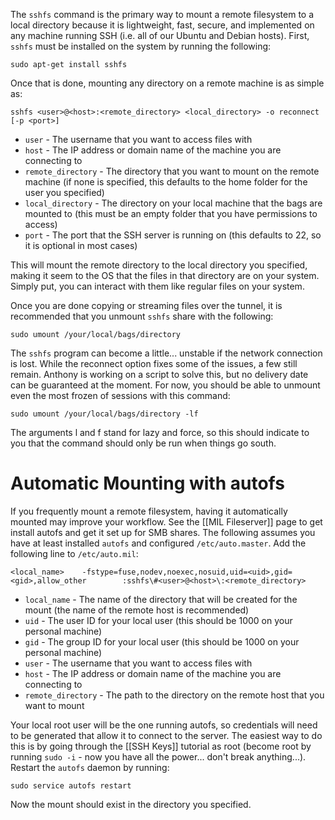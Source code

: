 The `sshfs` command is the primary way to mount a remote filesystem to a local directory because it is lightweight, fast, secure, and implemented on any machine running SSH (i.e. all of our Ubuntu and Debian hosts). First, `sshfs` must be installed on the system by running the following:

    sudo apt-get install sshfs

Once that is done, mounting any directory on a remote machine is as simple as:

    sshfs <user>@<host>:<remote_directory> <local_directory> -o reconnect [-p <port>]

* `user` - The username that you want to access files with
* `host` - The IP address or domain name of the machine you are connecting to
* `remote_directory` - The directory that you want to mount on the remote machine (if none is specified, this defaults to the home folder for the user you specified)
* `local_directory` - The directory on your local machine that the bags are mounted to (this must be an empty folder that you have permissions to access)
* `port` - The port that the SSH server is running on (this defaults to 22, so it is optional in most cases)

This will mount the remote directory to the local directory you specified, making it seem to the OS that the files in that directory are on your system. Simply put, you can interact with them like regular files on your system.

Once you are done copying or streaming files over the tunnel, it is recommended that you unmount `sshfs` share with the following:

    sudo umount /your/local/bags/directory

The `sshfs` program can become a little... unstable if the network connection is lost. While the reconnect option fixes some of the issues, a few still remain. Anthony is working on a script to solve this, but no delivery date can be guaranteed at the moment. For now, you should be able to unmount even the most frozen of sessions with this command:

    sudo umount /your/local/bags/directory -lf

The arguments l and f stand for lazy and force, so this should indicate to you that the command should only be run when things go south.


# Automatic Mounting with autofs

If you frequently mount a remote filesystem, having it automatically mounted may improve your workflow. See the [[MIL Fileserver]] page to get install autofs and get it set up for SMB shares. The following assumes you have at least installed `autofs` and configured `/etc/auto.master`. Add the following line to `/etc/auto.mil`:

    <local_name>    -fstype=fuse,nodev,noexec,nosuid,uid=<uid>,gid=<gid>,allow_other        :sshfs\#<user>@<host>\:<remote_directory>

* `local_name` - The name of the directory that will be created for the mount (the name of the remote host is recommended)
* `uid` - The user ID for your local user (this should be 1000 on your personal machine)
* `gid` - The group ID for your local user (this should be 1000 on your personal machine)
* `user` - The username that you want to access files with
* `host` - The IP address or domain name of the machine you are connecting to
* `remote_directory` - The path to the directory on the remote host that you want to mount

Your local root user will be the one running autofs, so credentials will need to be generated that allow it to connect to the server. The easiest way to do this is by going through the [[SSH Keys]] tutorial as root (become root by running `sudo -i` - now you have all the power... don't break anything...). Restart the `autofs` daemon by running:

    sudo service autofs restart

Now the mount should exist in the directory you specified.